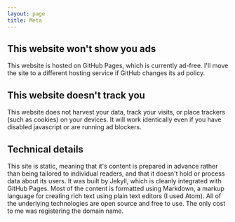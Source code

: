 ```yaml
---
layout: page
title: Meta
---
```


## This website won't show you ads

This website is hosted on GitHub Pages, which is currently ad-free. I'll move the site to a different hosting service if GitHub changes its ad policy.

## This website doesn't track you

This website does not harvest your data, track your visits, or place trackers (such as cookies) on your devices. It will work identically even if you have disabled javascript or are running ad blockers.

## Technical details

This site is static, meaning that it's content is prepared in advance rather than being tailored to individual readers, and that it doesn't hold or process data about its users. It was built by Jekyll, which is cleanly integrated with GitHub Pages. Most of the content is formatted using Markdown, a markup language for creating rich text using plain text editors (I used Atom). All of the underlying technologies are open source and free to use. The only cost to me was registering the domain name. 





 

